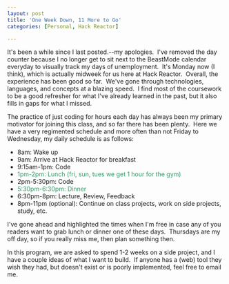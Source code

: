 ```yaml
---
layout: post
title: 'One Week Down, 11 More to Go'
categories: [Personal, Hack Reactor]

---
```


<p>
It's been a while since I last posted.--my apologies.  I've removed the day counter because I no longer get to sit next to the BeastMode calendar everyday to visually track my days of unemployment.  It's Monday now (I think), which is actually midweek for us here at Hack Reactor.  Overall, the experience has been good so far.  We've gone through technologies, languages, and concepts at a blazing speed.  I find most of the coursework to be a good refresher for what I've already learned in the past, but it also fills in gaps for what I missed.
</p>

<p>
The practice of just coding for hours each day has always been my primary motivator for joining this class, and so far there has been plenty.  Here we have a very regimented schedule and more often than not Friday to Wednesday, my daily schedule is as follows:
<ul>
	<li><span style="line-height:16px;">8am: Wake up</span></li>
	<li>9am: Arrive at Hack Reactor for breakfast</li>
	<li>9:15am-1pm: Code</li>
	<li><span style="color:#339966;">1pm-2pm: Lunch (fri, sun, tues we get 1 hour for the gym)</span></li>
	<li>2pm-5:30pm: Code</li>
	<li><span style="color:#339966;">5:30pm-6:30pm: Dinner</span></li>
	<li>6:30pm-8pm: Lecture, Review, Feedback</li>
	<li>8pm-11pm (optional): Continue on class projects, work on side projects, study, etc.</li>
</ul>
I've gone ahead and highlighted the times when I'm free in case any of you readers want to grab lunch or dinner one of these days.  Thursdays are my off day, so if you really miss me, then plan something then.
</p>

<p>
In this program, we are asked to spend 1-2 weeks on a side project, and I have a couple ideas of what I want to build.  If anyone has a (web) tool they wish they had, but doesn't exist or is poorly implemented, feel free to email me.
</p>
